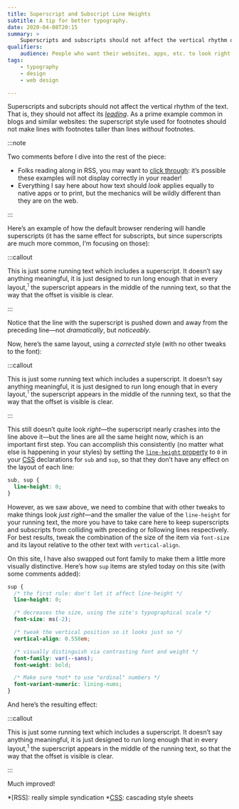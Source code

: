 ```yaml
---
title: Superscript and Subscript Line Heights
subtitle: A tip for better typography.
date: 2020-04-08T20:15
summary: >
    Superscripts and subscripts should not affect the vertical rhythm of the text.
qualifiers:
    audience: People who want their websites, apps, etc. to look right.
tags:
    - typography
    - design
    - web design

---
```


Superscripts and subcripts should not affect the vertical rhythm of the text. That is, they should not affect its [<i>leading</i>][leading]. As a prime example common in blogs and similar websites: the superscript style used for footnotes should not make lines with footnotes taller than lines *without* footnotes.

[leading]: https://en.wikipedia.org/wiki/Leading

:::note

Two comments before I dive into the rest of the piece:

- Folks reading along in RSS, you may want to [click through]({{post.url}}): it’s possible these examples will not display correctly in your reader!
- Everything I say here about how text should *look* applies equally to native apps or to print, but the mechanics will be wildly different than they are on the web.

:::

Here’s an example of how the default browser rendering will handle superscripts (it has the same effect for subscripts, but since superscripts are much more common, I’m focusing on those):

:::callout

This is just some running text which includes a superscript. It doesn’t say anything meaningful, it is just designed to run long enough that in every layout,<sup style="line-height: var(--line-height) !important; font-family: var(--serif) !important; font-size: smaller !important; font-weight: 300;">1</sup> the superscript appears in the middle of the running text, so that the way that the offset is visible is clear.

:::

Notice that the line with the superscript is pushed down and away from the preceding line—not *dramatically*, but *noticeably*.

Now, here’s the same layout, using a *corrected* style (with no other tweaks to the font):

:::callout

This is just some running text which includes a superscript. It doesn’t say anything meaningful, it is just designed to run long enough that in every layout,<sup style="line-height:0 !important; font-family: var(--serif) !important; font-size: smaller !important; font-weight: 300;">1</sup> the superscript appears in the middle of the running text, so that the way that the offset is visible is clear.

:::

This still doesn’t quite look *right*—the superscript nearly crashes into the line above it—but the lines are all the same height now, which is an important first step. You can accomplish this consistently (no matter what else is happening in your styles) by setting the [`line-height` property][lh] to `0` in your [CSS] declarations for `sub` and `sup`, so that they don’t have any effect on the layout of each line:

```css
sub, sup {
  line-height: 0;
}
```

However, as we saw above, we need to combine that with other tweaks to make things look *just right*—and the smaller the value of the `line-height` for your running text, the more you have to take care here to keep superscripts and subscripts from colliding with preceding or following lines respectively. For best results, tweak the combination of the size of the item via `font-size` and its layout relative to the other text with `vertical-align`.

On this site, I have also swapped out font family to make them a little more visually distinctive. Here’s how `sup` items are styled today on this site (with some comments added):

```css
sup {
  /* the first rule: don't let it affect line-height */
  line-height: 0;

  /* decreases the size, using the site's typographical scale */
  font-size: ms(-2);

  /* tweak the vertical position so it looks just so */
  vertical-align: 0.558em;

  /* visually distinguish via contrasting font and weight */
  font-family: var(--sans);
  font-weight: bold;

  /* Make sure *not* to use "ordinal" numbers */
  font-variant-numeric: lining-nums;
}
```

And here’s the resulting effect:

:::callout

This is just some running text which includes a superscript. It doesn’t say anything meaningful, it is just designed to run long enough that in every layout,<sup>1</sup> the superscript appears in the middle of the running text, so that the way that the offset is visible is clear.

:::

Much improved!

[CSS]: https://developer.mozilla.org/en-US/docs/Web/CSS 
[lh]: https://developer.mozilla.org/en-US/docs/Web/CSS/line-height

*[RSS]: really simple syndication
*[CSS]: cascading style sheets